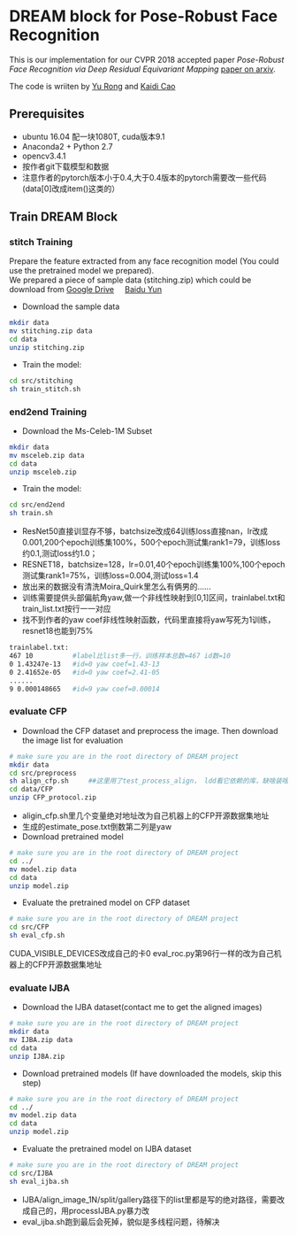 # DREAM block for Pose-Robust Face Recognition
This is our implementation for our CVPR 2018 accepted paper *Pose-Robust Face Recognition via Deep Residual Equivariant Mapping* [paper on arxiv](https://arxiv.org/abs/1803.00839).

The code is wriiten by [Yu Rong](https://github.com/penincillin) and [Kaidi Cao](https://github.com/CarlyleCao)

## Prerequisites
- ubuntu 16.04 配一块1080T, cuda版本9.1
- Anaconda2 + Python 2.7
- opencv3.4.1
- 按作者git下载模型和数据
- 注意作者的pytorch版本小于0.4,大于0.4版本的pytorch需要改一些代码(data[0]改成item()这类的）
## Train DREAM Block
### stitch Training
Prepare the feature extracted from any face recognition model (You could use the pretrained model we prepared).   
We prepared a piece of sample data (stitching.zip) which could be download from [Google Drive](https://drive.google.com/file/d/1x1K8MxAnVtpfaN3DfO4bdcKH39mmplj-/view?usp=sharing) &nbsp; &nbsp; [Baidu Yun](https://pan.baidu.com/s/1QIEeE9RxRY6iK3wCpvUh2Q)  
- Download the sample data
```bash
mkdir data
mv stitching.zip data
cd data
unzip stitching.zip
```
- Train the model:
```bash
cd src/stitching
sh train_stitch.sh
```


### end2end Training
- Download the Ms-Celeb-1M Subset
```bash
mkdir data
mv msceleb.zip data
cd data
unzip msceleb.zip
```
- Train the model:
```bash
cd src/end2end
sh train.sh
```
- ResNet50直接训显存不够，batchsize改成64训练loss直接nan，lr改成0.001,200个epoch训练集100%，500个epoch测试集rank1=79，训练loss约0.1,测试loss约1.0；  
- RESNET18，batchsize=128，lr=0.01,40个epoch训练集100%,100个epoch测试集rank1=75%，训练loss=0.004,测试loss=1.4
- 放出来的数据没有清洗Moira_Quirk里怎么有俩男的......  
- 训练需要提供头部偏航角yaw,做一个非线性映射到[0,1]区间，trainlabel.txt和train_list.txt按行一一对应
- 找不到作者的yaw coef非线性映射函数，代码里直接将yaw写死为1训练，resnet18也能到75%
```bash
trainlabel.txt:
467 10          #label比list多一行，训练样本总数=467 id数=10
0 1.43247e-13   #id=0 yaw coef=1.43-13
0 2.41652e-05   #id=0 yaw coef=2.41-05
......
9 0.000148665   #id=9 yaw coef=0.00014
```
### evaluate CFP
- Download the CFP dataset and preprocess the image. Then download the image list for evaluation
```bash
# make sure you are in the root directory of DREAM project
mkdir data
cd src/preprocess
sh align_cfp.sh     ##这里用了test_process_align， ldd看它依赖的库，缺啥装啥
cd data/CFP
unzip CFP_protocol.zip
```
- aligin_cfp.sh里几个变量绝对地址改为自己机器上的CFP开源数据集地址  
- 生成的estimate_pose.txt倒数第二列是yaw
- Download pretrained model
```bash
# make sure you are in the root directory of DREAM project
cd ../ 
mv model.zip data
cd data
unzip model.zip
```
- Evaluate the pretrained model on CFP dataset
```bash
# make sure you are in the root directory of DREAM project
cd src/CFP
sh eval_cfp.sh
```
CUDA_VISIBLE_DEVICES改成自己的卡0
eval_roc.py第96行一样的改为自己机器上的CFP开源数据集地址

### evaluate IJBA
- Download the IJBA dataset(contact me to get the aligned images)
```bash
# make sure you are in the root directory of DREAM project
mkdir data
mv IJBA.zip data
cd data
unzip IJBA.zip
```
- Download pretrained models (If have downloaded the models, skip this step)
```bash
# make sure you are in the root directory of DREAM project
cd ../ 
mv model.zip data
cd data
unzip model.zip
```
- Evaluate the pretrained model on IJBA dataset
```bash
# make sure you are in the root directory of DREAM project
cd src/IJBA
sh eval_ijba.sh
```
- IJBA/align_image_1N/split/gallery路径下的list里都是写的绝对路径，需要改成自己的，用processIJBA.py暴力改
- eval_ijba.sh跑到最后会死掉，貌似是多线程问题，待解决
